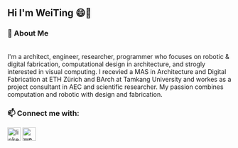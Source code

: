 ## Hi I'm WeiTing 😄👋


### 💬 About Me
<br/>I'm a architect, engineer, researcher, programmer who focuses on robotic & digital fabrication, computational design in architecture, and strogly interested in visual computing.
I recevied a MAS in Architecture and Digital Fabrication at ETH Zürich and BArch at Tamkang University and workes as a project consultant in AEC and scientific researcher. My passion combines computation and robotic with design and fabrication.<br/>

### 📫 Connect me with:<br/>
[<img src='https://cdn.jsdelivr.net/npm/simple-icons@3.0.1/icons/linkedin.svg' alt='linkedin' height='30'>](https://www.linkedin.com/in/chen-weiting/)
[<img src='https://cdn.jsdelivr.net/npm/simple-icons@3.0.1/icons/icloud.svg' alt='website' height='30'>](https://weitingworks.com/) 



<!--
**WeiTing1991/WeiTing1991** is a ✨ _special_ ✨ repository because its `README.md` (this file) appears on your GitHub profile.
Generator:
https://arturssmirnovs.github.io/github-profile-readme-generator/
https://github.com/anuraghazra/github-readme-stats

Currently, I'm a scientific assistant at the Chair of Digital Building Technologies, Institute of Technology in Architecture (ITA) of ETH Zürich.


Here are some ideas to get you started:

- 🔭 I’m currently working on ...
- 🌱 I’m currently learning ...
- 👯 I’m looking to collaborate on ...
- 🤔 I’m looking for help with ...
- 💬 Ask me about ...
- 📫 How to reach me: ...
- 😄 Pronouns: ...
- ⚡ Fun fact: ...
-->
